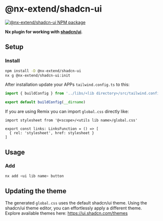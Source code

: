 # @nx-extend/shadcn-ui

<a href="https://www.npmjs.com/package/@nx-extend/shadcn-ui" rel="nofollow">
  <img src="https://badgen.net/npm/v/@nx-extend/shadcn-ui" alt="@nx-extend/shadcn-ui NPM package">
</a>

**Nx plugin for working with [shadcn/ui](https://ui.shadcn.com/)**.

## Setup

### Install

```sh
npm install -D @nx-extend/shadcn-ui
nx g @nx-extend/shadcn-ui:init
```

After installation update your APPs `tailwind.config.ts` to this:

```ts
import { buildConfig } from '../libs/<lib directory>/src/tailwind.config'

export default buildConfig(__dirname)
```

If you are using Remix you can import `global.css` directly like:

```tsx
import stylesheet from '@<scope>/<utils lib name>/global.css'

export const links: LinksFunction = () => [
  { rel: 'stylesheet', href: stylesheet }
]
```

## Usage

### Add

```sh
nx add <ui lib name> button
```

## Updating the theme

The generated `global.css` uses the default shadcn/ui theme.
Using the shadcn/ui theme editor, you can effortlessly apply a different theme.
Explore available themes here: https://ui.shadcn.com/themes
